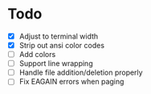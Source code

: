 # Todo

-   [x] Adjust to terminal width
-   [x] Strip out ansi color codes
-   [ ] Add colors
-   [ ] Support line wrapping
-   [ ] Handle file addition/deletion properly
-   [ ] Fix EAGAIN errors when paging
